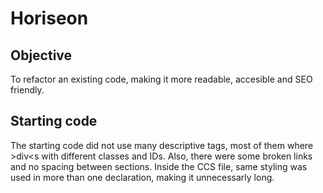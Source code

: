 # Horiseon

## Objective
To refactor an existing code, making it more readable, accesible and SEO friendly.

## Starting code
The starting code did not use many descriptive tags, most of them where &gt;div&lt;s with different classes and IDs. Also, there were some broken links and no spacing between sections. Inside the CCS file, same styling was used in more than one declaration, making it unnecessarly long.

